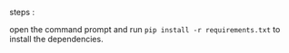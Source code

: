 steps :

open the command prompt and run `pip install -r requirements.txt` to install the dependencies.
